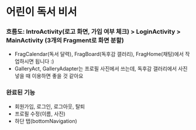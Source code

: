 # 어린이 독서 비서
### 흐름도: IntroActivity(로고 화면, 가입 여부 체크) > LoginActivity > MainActivity (3개의 Fragment로 화면 분할)
- FragCalendar(독서 달력), FragBoard(독후감 갤러리), FragHome(채팅)에서 작업하시면 됩니다 :)
- GalleryAct, GalleryAdapter는 프로필 사진에서 쓰는데, 독후감 갤러리에서 사진 넣을 때 이용하면 좋을 것 같아요


### 완료된 기능
- 회원가입, 로그인, 로그아웃, 탈퇴
- 프로필 수정(이름, 사진)
- 하단 탭(bottomNavigation)
